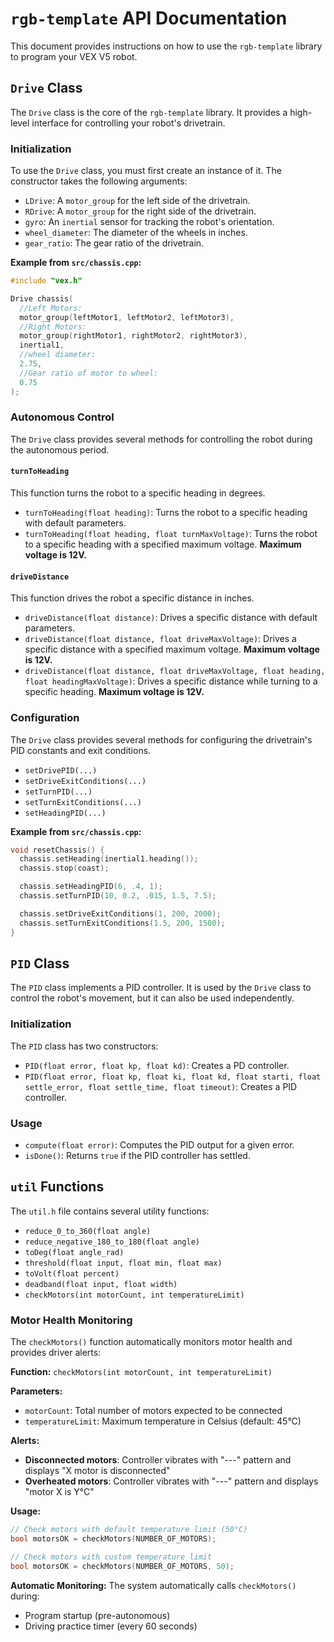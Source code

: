 # `rgb-template` API Documentation

This document provides instructions on how to use the `rgb-template` library to program your VEX V5 robot.

## `Drive` Class

The `Drive` class is the core of the `rgb-template` library. It provides a high-level interface for controlling your robot's drivetrain.

### Initialization

To use the `Drive` class, you must first create an instance of it. The constructor takes the following arguments:

*   `LDrive`: A `motor_group` for the left side of the drivetrain.
*   `RDrive`: A `motor_group` for the right side of the drivetrain.
*   `gyro`: An `inertial` sensor for tracking the robot's orientation.
*   `wheel_diameter`: The diameter of the wheels in inches.
*   `gear_ratio`: The gear ratio of the drivetrain.

**Example from `src/chassis.cpp`:**

```cpp
#include "vex.h"

Drive chassis(
  //Left Motors:
  motor_group(leftMotor1, leftMotor2, leftMotor3),
  //Right Motors:
  motor_group(rightMotor1, rightMotor2, rightMotor3),
  inertial1,
  //wheel diameter:
  2.75,
  //Gear ratio of motor to wheel:
  0.75
);
```

### Autonomous Control

The `Drive` class provides several methods for controlling the robot during the autonomous period.

#### `turnToHeading`

This function turns the robot to a specific heading in degrees.

*   `turnToHeading(float heading)`: Turns the robot to a specific heading with default parameters.
*   `turnToHeading(float heading, float turnMaxVoltage)`: Turns the robot to a specific heading with a specified maximum voltage. **Maximum voltage is 12V.**

#### `driveDistance`

This function drives the robot a specific distance in inches.

*   `driveDistance(float distance)`: Drives a specific distance with default parameters.
*   `driveDistance(float distance, float driveMaxVoltage)`: Drives a specific distance with a specified maximum voltage. **Maximum voltage is 12V.**
*   `driveDistance(float distance, float driveMaxVoltage, float heading, float headingMaxVoltage)`: Drives a specific distance while turning to a specific heading. **Maximum voltage is 12V.**


### Configuration

The `Drive` class provides several methods for configuring the drivetrain's PID constants and exit conditions.

*   `setDrivePID(...)`
*   `setDriveExitConditions(...)`
*   `setTurnPID(...)`
*   `setTurnExitConditions(...)`
*   `setHeadingPID(...)`

**Example from `src/chassis.cpp`:**

```cpp
void resetChassis() {
  chassis.setHeading(inertial1.heading());
  chassis.stop(coast);

  chassis.setHeadingPID(6, .4, 1);
  chassis.setTurnPID(10, 0.2, .015, 1.5, 7.5);

  chassis.setDriveExitConditions(1, 200, 2000);
  chassis.setTurnExitConditions(1.5, 200, 1500);
}
```

## `PID` Class

The `PID` class implements a PID controller. It is used by the `Drive` class to control the robot's movement, but it can also be used independently.

### Initialization

The `PID` class has two constructors:

*   `PID(float error, float kp, float kd)`: Creates a PD controller.
*   `PID(float error, float kp, float ki, float kd, float starti, float settle_error, float settle_time, float timeout)`: Creates a PID controller.

### Usage

*   `compute(float error)`: Computes the PID output for a given error.
*   `isDone()`: Returns `true` if the PID controller has settled.

## `util` Functions

The `util.h` file contains several utility functions:

*   `reduce_0_to_360(float angle)`
*   `reduce_negative_180_to_180(float angle)`
*   `toDeg(float angle_rad)`
*   `threshold(float input, float min, float max)`
*   `toVolt(float percent)`
*   `deadband(float input, float width)`
*   `checkMotors(int motorCount, int temperatureLimit)`

### Motor Health Monitoring

The `checkMotors()` function automatically monitors motor health and provides driver alerts:

**Function:** `checkMotors(int motorCount, int temperatureLimit)`

**Parameters:**
- `motorCount`: Total number of motors expected to be connected
- `temperatureLimit`: Maximum temperature in Celsius (default: 45°C)

**Alerts:**
- **Disconnected motors**: Controller vibrates with "---" pattern and displays "X motor is disconnected"
- **Overheated motors**: Controller vibrates with "---" pattern and displays "motor X is Y°C"

**Usage:**
```cpp
// Check motors with default temperature limit (50°C)
bool motorsOK = checkMotors(NUMBER_OF_MOTORS);

// Check motors with custom temperature limit
bool motorsOK = checkMotors(NUMBER_OF_MOTORS, 50);
```

**Automatic Monitoring:**
The system automatically calls `checkMotors()` during:
- Program startup (pre-autonomous)
- Driving practice timer (every 60 seconds)